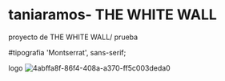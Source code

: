 # taniaramos- THE WHITE WALL
proyecto de THE WHITE WALL/ prueba 

#tipografia
'Montserrat', sans-serif;

logo
![4abffa8f-86f4-408a-a370-ff5c003deda0](https://user-images.githubusercontent.com/131911290/235044585-58f2c7e0-a920-49d7-996f-95f88fef14d8.jpg)
